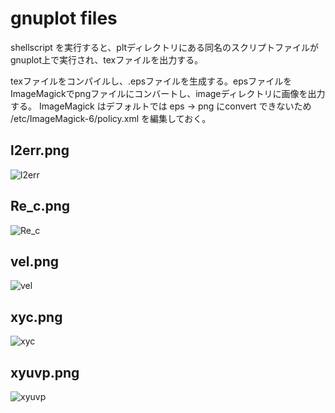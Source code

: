 # gnuplot files


shellscript を実行すると、pltディレクトリにある同名のスクリプトファイルがgnuplot上で実行され、texファイルを出力する。

texファイルをコンパイルし、.epsファイルを生成する。epsファイルをImageMagickでpngファイルにコンバートし、imageディレクトリに画像を出力する。
ImageMagick はデフォルトでは eps → png にconvert できないため /etc/ImageMagick-6/policy.xml を編集しておく。

## l2err.png
![l2err](https://user-images.githubusercontent.com/102783602/193715321-4945f7f0-7d40-4b38-99a0-393a5dd9dca4.png)

## Re_c.png
![Re_c](https://user-images.githubusercontent.com/102783602/193715332-11485647-939c-436d-bae8-269503662a74.png)

## vel.png
![vel](https://user-images.githubusercontent.com/102783602/193715338-9741ef69-4467-454d-830c-023ac4e08375.png)

## xyc.png
![xyc](https://user-images.githubusercontent.com/102783602/194197069-00c3b1ee-f6c6-4ba5-a380-d3b0fd94dc79.png)

## xyuvp.png
![xyuvp](https://user-images.githubusercontent.com/102783602/193715351-34858e42-4a13-4e8a-b7fa-2ee4ba142cc8.png)
